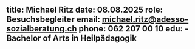 title: Michael Ritz
date: 08.08.2025
role: Besuchsbegleiter
email: michael.ritz@adesso-sozialberatung.ch
phone: 062 207 00 10
edu: 	- Bachelor of Arts in Heilpädagogik
---
